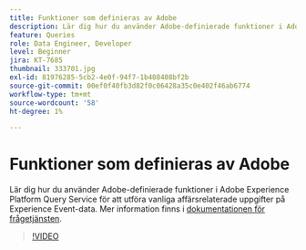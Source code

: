 ```yaml
---
title: Funktioner som definieras av Adobe
description: Lär dig hur du använder Adobe-definierade funktioner i Adobe Experience Platform Query Service för att utföra vanliga affärsrelaterade uppgifter på Experience Event-data.
feature: Queries
role: Data Engineer, Developer
level: Beginner
jira: KT-7685
thumbnail: 333701.jpg
exl-id: 81976285-5cb2-4e0f-94f7-1b408408bf2b
source-git-commit: 00ef0f40fb3d82f0c06428a35c0e402f46ab6774
workflow-type: tm+mt
source-wordcount: '58'
ht-degree: 1%

---
```


# Funktioner som definieras av Adobe

Lär dig hur du använder Adobe-definierade funktioner i Adobe Experience Platform Query Service för att utföra vanliga affärsrelaterade uppgifter på Experience Event-data. Mer information finns i [dokumentationen för frågetjänsten](https://experienceleague.adobe.com/docs/experience-platform/query/home.html?lang=sv).

>[!VIDEO](https://video.tv.adobe.com/v/333701?learn=on)

